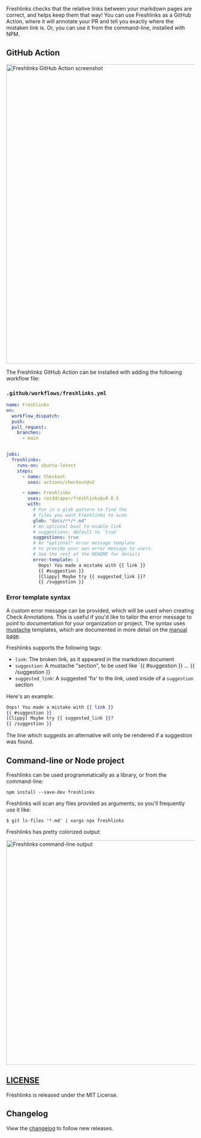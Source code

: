 Freshlinks checks that the relative links between your markdown pages are correct, and helps keep them that way! You can use Freshlinks as a GitHub Action, where it will annotate your PR and tell you exactly where the mistaken link is. Or, you can use it from the command-line, installed with NPM.

## GitHub Action

<img src="img/freshlinks-github-action-screenshot.png" alt="Freshlinks GitHub Action screenshot" width="800"/>

The Freshlinks GitHub Action can be installed with adding the following workflow file:

### `.github/workflows/freshlinks.yml`

```yml
name: Freshlinks
on:
  workflow_dispatch:
  push:
  pull_request:
    branches:
      - main


jobs:
  freshlinks:
    runs-on: ubuntu-latest
    steps:
      - name: Checkout
        uses: actions/checkout@v2

      - name: Freshlinks
        uses: reiddraper/freshlinks@v0.0.5
        with:
          # Put in a glob pattern to find the
          # files you want Freshlinks to scan
          glob: "docs/**/*.md"
          # An optional bool to enable link
          # suggestions: default to `true`
          suggestions: true
          # An *optional* error message template
          # to provide your own error message to users.
          # See the rest of the README for details
          error-template: |
            Oops! You made a mistake with {{ link }}
            {{ #suggestion }}
            [Clippy] Maybe try {{ suggested_link }}?
            {{ /suggestion }}
```

### Error template syntax

A custom error message can be provided, which will be used when creating Check Annotations. This is useful if you'd like to tailor the error message to point to documentation for your organization or project.
The syntax uses [mustache](https://mustache.github.io/) templates, which are documented in more detail on the [manual page](https://mustache.github.io/mustache.5.html).

Freshlinks supports the following tags:

- `link`: The broken link, as it appeared in the markdown document
- `suggestion`: A mustache "section", to be used like `{{ #suggestion }} ... {{ /suggestion }}
- `suggested_link`: A suggested 'fix' to the link, used inside of a `suggestion` section

Here's an example:

```mustache
Oops! You made a mistake with {{ link }}
{{ #suggestion }}
[Clippy] Maybe try {{ suggested_link }}?
{{ /suggestion }}
```

The line which suggests an alternative will only be rendered if a suggestion was found.

## Command-line or Node project

Freshlinks can be used programmatically as a library, or from the command-line:

```shell
npm install --save-dev freshlinks
```

Freshlinks will scan any files provided as arguments, so you'll frequently use it like:

```
$ git ls-files '*.md' | xargs npx freshlinks
```

Freshlinks has pretty colorized output:

<img src="img/freshlinks-cli-output.png" alt="Freshlinks command-line output" width="600"/>

## [LICENSE](LICENSE)

Freshlinks is released under the MIT License.

## Changelog

View the [changelog](CHANGELOG.md) to follow new releases.
